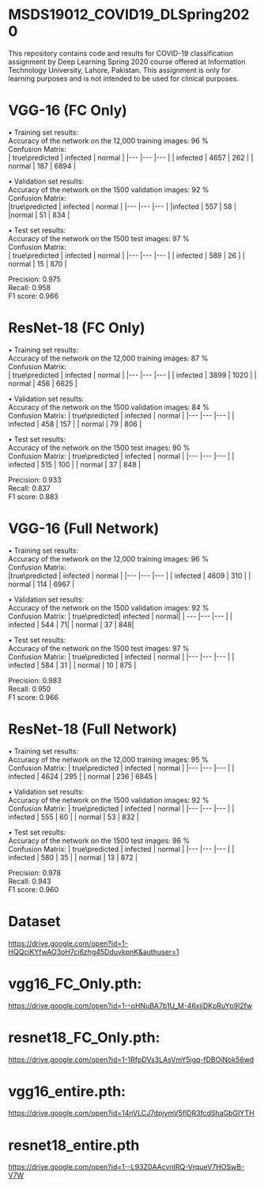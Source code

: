 # MSDS19012_COVID19_DLSpring2020
This repository contains code and results for COVID-19 classification assignment by Deep Learning Spring 2020 course offered at Information Technology University, Lahore, Pakistan. This assignment is only for learning purposes and is not intended to be used for clinical purposes.

# VGG-16 (FC Only)
•	Training set results:  
Accuracy of the network on the 12,000 training images: 96 %  
Confusion Matrix:  
| true\predicted | infected | normal |
|--- |--- |--- |
| infected | 4657 | 262 |
| normal | 187 | 6894 |

•	Validation set results:  
Accuracy of the network on the 1500 validation images: 92 %  
Confusion Matrix:  
|true\predicted |  infected |    normal |
|--- |--- |--- |
|infected       | 557     |  58 |
|normal         | 51      |  834 |

•	Test set results:  
Accuracy of the network on the 1500 test images: 97 %  
Confusion Matrix:  
| true\predicted | infected |   normal |
|--- |--- |--- |
|    infected    |   589  |       26 |
|    normal      |   15   |      870 |

Precision: 0.975  
Recall:    0.958  
F1 score:  0.966  

# ResNet-18 (FC Only)
•	Training set results:  
Accuracy of the network on the 12,000 training images: 87 %  
Confusion Matrix:   
| true\predicted | infected  |   normal |
|--- |--- |--- |
|    infected    |   3899  |    1020 |
|    normal      |   456   |    6625 |

•	  Validation set results:  
Accuracy of the network on the 1500 validation images: 84 %  
Confusion Matrix: 
| true\predicted | infected |   normal |
|--- |--- |--- |
|    infected    |   458  |    157 |
|    normal      |   79   |    806 |

•	Test set results:  
Accuracy of the network on the 1500 test images: 90 %  
Confusion Matrix: 
| true\predicted | infected | normal |
|--- |--- |--- |
|    infected    |   515  |  100 |
|    normal      |   37   |  848 |

Precision: 0.933  
Recall:    0.837  
F1 score:  0.883  



# VGG-16 (Full Network)
•	Training set results:  
Accuracy of the network on the 12,000 training images: 96 %  
Confusion Matrix:  
|true\predicted | infected  |   normal |
|--- |--- |--- |
|   infected    |   4609  |    310 |
|   normal      |   114   |    6967 |

•	Validation set results:  
Accuracy of the network on the 1500 validation images: 92 %  
Confusion Matrix: 
| true\predicted|  infected |    normal|
| --- |--- |--- |
| infected      | 544     | 71|
| normal        | 37      | 848|

•	Test set results:  
Accuracy of the network on the 1500 test images: 97 %  
Confusion Matrix: 
|  true\predicted | infected |   normal |
|--- |--- |--- |
|     infected    |   584  |       31 |
|     normal      |   10   |      875 |

Precision: 0.983  
Recall:    0.950  
F1 score:  0.966  


# ResNet-18 (Full Network)
•	Training set results:  
Accuracy of the network on the 12,000 training images: 95 %  
Confusion Matrix: 
|  true\predicted | infected  |   normal |
|--- |--- |--- |
|     infected    |   4624  |    295 |
|     normal      |   236   |    6845 |

•	Validation set results:  
Accuracy of the network on the 1500 validation images: 92 %  
Confusion Matrix: 
|  true\predicted | infected  |  normal |
|--- |--- |--- |
|     infected    |   555   |   60 |
|     normal      |   53    |   832 |

•	Test set results:  
Accuracy of the network on the 1500 test images: 96 %  
Confusion Matrix: 
|  true\predicted | infected  |  normal |
|--- |--- |--- |
|     infected    |   580   |   35 |
|     normal      |   13    |   872 |

Precision: 0.978  
Recall:    0.943  
F1 score:  0.960  

# Dataset
https://drive.google.com/open?id=1-HQQciKYfwAO3oH7ci6zhg45DduvkpnK&authuser=1

# vgg16_FC_Only.pth:
https://drive.google.com/open?id=1--oHNuBA7b1U_M-46xiiDKpRuYp9l2fw

# resnet18_FC_Only.pth:
https://drive.google.com/open?id=1-1RfpDVs3LAsVmY5igq-fDBOiNok56wd

# vgg16_entire.pth:
https://drive.google.com/open?id=14nVLCJ7dpjymV5flDR3fcdShaGbGIYTH

# resnet18_entire.pth
https://drive.google.com/open?id=1--L93Z0AAcvnIRQ-VrqueV7HOSwB-V7W

